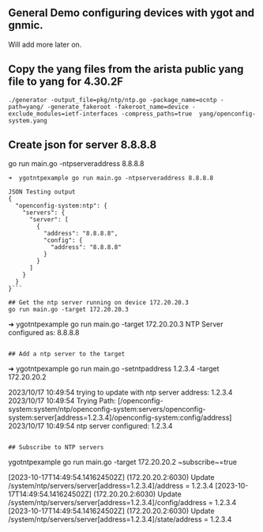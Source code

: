 ## General Demo configuring devices with ygot and gnmic.

Will add more later on. 

## Copy the yang files from the arista public yang file to yang for 4.30.2F

```
./generator -output_file=pkg/ntp/ntp.go -package_name=ocntp -path=yang/ -generate_fakeroot -fakeroot_name=device -exclude_modules=ietf-interfaces -compress_paths=true  yang/openconfig-system.yang
```

## Create json for server 8.8.8.8
go run main.go -ntpserveraddress 8.8.8.8

```
➜  ygotntpexample go run main.go -ntpserveraddress 8.8.8.8

JSON Testing output
{
  "openconfig-system:ntp": {
    "servers": {
      "server": [
        {
          "address": "8.8.8.8",
          "config": {
            "address": "8.8.8.8"
          }
        }
      ]
    }
  }
}```

## Get the ntp server running on device 172.20.20.3
go run main.go -target 172.20.20.3

```
➜  ygotntpexample go run main.go -target 172.20.20.3
NTP Server configured as: 8.8.8.8
```

## Add a ntp server to the target

```
➜  ygotntpexample go run main.go -setntpaddress 1.2.3.4 -target 172.20.20.2

2023/10/17 10:49:54
 trying to update with ntp server address: 1.2.3.4
2023/10/17 10:49:54
 Trying Path: [/openconfig-system:system/ntp/openconfig-system:servers/openconfig-system:server[address=1.2.3.4]/openconfig-system:config/address]
2023/10/17 10:49:54 ntp server configured: 1.2.3.4
```

## Subscribe to NTP servers

```
ygotntpexample go run main.go -target 172.20.20.2 ~subscribe~=true

[2023-10-17T14:49:54.141624502Z] (172.20.20.2:6030) Update /system/ntp/servers/server[address=1.2.3.4]/address = 1.2.3.4
[2023-10-17T14:49:54.141624502Z] (172.20.20.2:6030) Update /system/ntp/servers/server[address=1.2.3.4]/config/address = 1.2.3.4
[2023-10-17T14:49:54.141624502Z] (172.20.20.2:6030) Update /system/ntp/servers/server[address=1.2.3.4]/state/address = 1.2.3.4
```